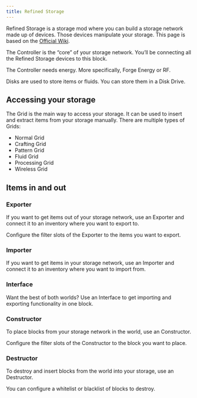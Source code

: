 ```yaml
---
title: Refined Storage
---
```


Refined Storage is a storage mod where you can build a storage network made up of devices. Those devices manipulate your storage. This page is based on the [Official Wiki](https://refinedmods.com/refined-storage/wiki/).

The Controller is the “core” of your storage network. You’ll be connecting all the Refined Storage devices to this block.

The Controller needs energy. More specifically, Forge Energy or RF.

Disks are used to store items or fluids. You can store them in a Disk Drive.

## Accessing your storage

The Grid is the main way to access your storage. It can be used to insert and extract items from your storage manually.
There are multiple types of Grids:
- Normal Grid
- Crafting Grid
- Pattern Grid
- Fluid Grid
- Processing Grid
- Wireless Grid
## Items in and out

### Exporter
If you want to get items out of your storage network, use an Exporter and connect it to an inventory where you want to export to.

Configure the filter slots of the Exporter to the items you want to export.

### Importer
If you want to get items in your storage network, use an Importer and connect it to an inventory where you want to import from.

### Interface
Want the best of both worlds? Use an Interface to get importing and exporting functionality in one block.

### Constructor
To place blocks from your storage network in the world, use an Constructor.

Configure the filter slots of the Constructor to the block you want to place.

### Destructor
To destroy and insert blocks from the world into your storage, use an Destructor.

You can configure a whitelist or blacklist of blocks to destroy.